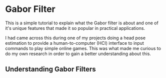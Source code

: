 # Gabor Filter
This is a simple tutorial to explain what the Gabor filter is about and one of it's unique features that made it so popular in practical applications.

I had came across this during one of my projects doing a head pose estimation to provide a human-to-computer (HCI) interface to input commands to play simple online games. This was what made me curious to do my own research in order to gain a better understanding about this.

## Understanding Gabor Filters
